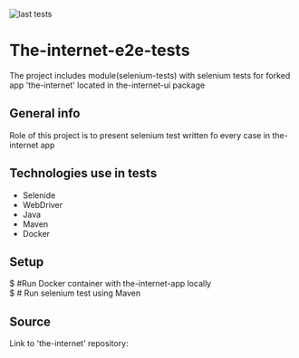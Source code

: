 
![last tests](https://img.shields.io/github/actions/workflow/status/DawidGit/the-internet-e2e-tests/workflow.yml?label=the-internet-e2e-tests%20CI&style=flat-square)

# The-internet-e2e-tests

The project includes module(selenium-tests) with selenium tests for forked app 'the-internet' located in the-internet-ui package

## General info
Role of this project is to present selenium test written fo every case in the-internet app
	
## Technologies use in tests
* Selenide
* WebDriver
* Java
* Maven
* Docker
	
## Setup
$         #Run Docker container with the-internet-app locally  
$          # Run selenium test using Maven


## Source

Link to 'the-internet' repository: 
